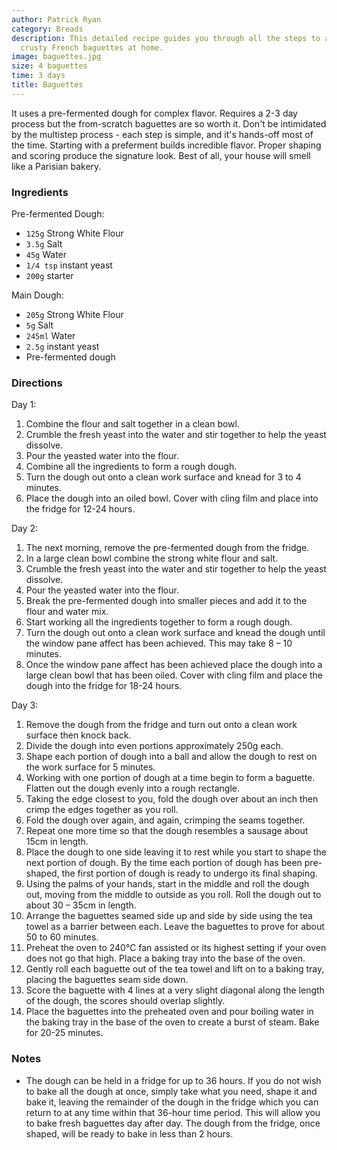 ```yaml
---
author: Patrick Ryan
category: Breads
description: This detailed recipe guides you through all the steps to achieve perfect,
  crusty French baguettes at home. 
image: baguettes.jpg
size: 4 baguettes
time: 3 days
title: Baguettes
---
```


It uses a pre-fermented dough for complex flavor.
  Requires a 2-3 day process but the from-scratch baguettes are so worth it. Don't
  be intimidated by the multistep process - each step is simple, and it's hands-off
  most of the time. Starting with a preferment builds incredible flavor. Proper shaping
  and scoring produce the signature look. Best of all, your house will smell like
  a Parisian bakery.

### Ingredients

Pre-fermented Dough:

* `125g` Strong White Flour
* `3.5g` Salt
* `45g` Water
* `1/4 tsp` instant yeast
* `200g` starter

Main Dough:

* `205g` Strong White Flour
* `5g` Salt
* `245ml` Water
* `2.5g` instant yeast
* Pre-fermented dough

### Directions

Day 1:

1. Combine the flour and salt together in a clean bowl.
2. Crumble the fresh yeast into the water and stir together to help the yeast dissolve.
3. Pour the yeasted water into the flour.
4. Combine all the ingredients to form a rough dough.
5. Turn the dough out onto a clean work surface and knead for 3 to 4 minutes.
6. Place the dough into an oiled bowl. Cover with cling film and place into the fridge for 12-24 hours.

Day 2:

1. The next morning, remove the pre-fermented dough from the fridge.
2. In a large clean bowl combine the strong white flour and salt.
3. Crumble the fresh yeast into the water and stir together to help the yeast dissolve.
4. Pour the yeasted water into the flour.
5. Break the pre-fermented dough into smaller pieces and add it to the flour and water mix.
6. Start working all the ingredients together to form a rough dough.
7. Turn the dough out onto a clean work surface and knead the dough until the window pane affect has been achieved. This may take 8 – 10 minutes.
8. Once the window pane affect has been achieved place the dough into a large clean bowl that has been oiled. Cover with cling film and place the dough into the fridge for 18-24 hours.

Day 3:

1. Remove the dough from the fridge and turn out onto a clean work surface then knock back.
2. Divide the dough into even portions approximately 250g each.
3. Shape each portion of dough into a ball and allow the dough to rest on the work surface for 5 minutes.
4. Working with one portion of dough at a time begin to form a baguette. Flatten out the dough evenly into a rough rectangle.
5. Taking the edge closest to you, fold the dough over about an inch then crimp the edges together as you roll. 
6. Fold the dough over again, and again, crimping the seams together.
7. Repeat one more time so that the dough resembles a sausage about 15cm in length.
8. Place the dough to one side leaving it to rest while you start to shape the next portion of dough. By the time each portion of dough has been pre-shaped, the first portion of dough is ready to undergo its final shaping.
9. Using the palms of your hands, start in the middle and roll the dough out, moving from the middle to outside as you roll. Roll the dough out to about 30 – 35cm in length. 
10. Arrange the baguettes seamed side up and side by side using the tea towel as a barrier between each. Leave the baguettes to prove for about 50 to 60 minutes.
11. Preheat the oven to 240°C fan assisted or its highest setting if your oven does not go that high. Place a baking tray into the base of the oven. 
12. Gently roll each baguette out of the tea towel and lift on to a baking tray, placing the baguettes seam side down.
13. Score the baguette with 4 lines at a very slight diagonal along the length of the dough, the scores should overlap slightly.
14. Place the baguettes into the preheated oven and pour boiling water in the baking tray in the base of the oven to create a burst of steam. Bake for 20-25 minutes. 

### Notes

- The dough can be held in a fridge for up to 36 hours. If you do not wish to bake all the dough at once, simply take what you need, shape it and bake it, leaving the remainder of the dough in the fridge which you can return to at any time within that 36-hour time period. This will allow you to bake fresh baguettes day after day. The dough from the fridge, once shaped, will be ready to bake in less than 2 hours.